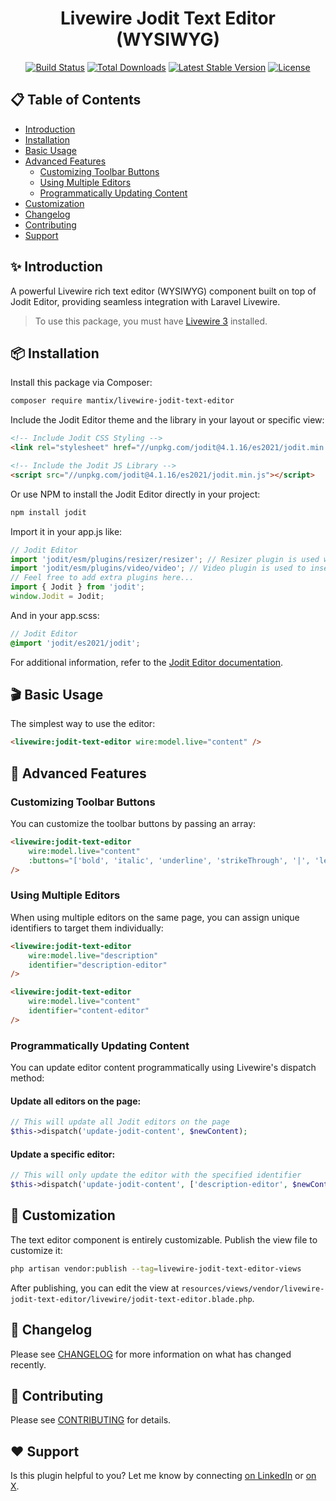 <h1 align="center">Livewire Jodit Text Editor (WYSIWYG)</h1>

<p align="center">
    <a href="https://github.com/mantix/livewire-jodit-text-editor/actions"><img src="https://github.com/mantix/livewire-jodit-text-editor/actions/workflows/tests.yml/badge.svg" alt="Build Status"></a>
    <a href="https://packagist.org/packages/mantix/livewire-jodit-text-editor"><img src="https://img.shields.io/packagist/dt/mantix/livewire-jodit-text-editor" alt="Total Downloads"></a>
    <a href="https://packagist.org/packages/mantix/livewire-jodit-text-editor"><img src="https://img.shields.io/packagist/v/mantix/livewire-jodit-text-editor" alt="Latest Stable Version"></a>
    <a href="https://packagist.org/packages/mantix/livewire-jodit-text-editor"><img src="https://img.shields.io/packagist/l/mantix/livewire-jodit-text-editor" alt="License"></a>
</p>

## 📋 Table of Contents
- [Introduction](#-introduction)
- [Installation](#-installation)
- [Basic Usage](#-basic-usage)
- [Advanced Features](#-advanced-features)
  - [Customizing Toolbar Buttons](#customizing-toolbar-buttons)
  - [Using Multiple Editors](#using-multiple-editors)
  - [Programmatically Updating Content](#programmatically-updating-content)
- [Customization](#-customization)
- [Changelog](#-changelog)
- [Contributing](#-contributing)
- [Support](#-support)

## ✨ Introduction
A powerful Livewire rich text editor (WYSIWYG) component built on top of Jodit Editor, providing seamless integration with Laravel Livewire.

> To use this package, you must have [Livewire 3](https://livewire.laravel.com/) installed.

## 📦 Installation
Install this package via Composer:
```bash
composer require mantix/livewire-jodit-text-editor
```

Include the Jodit Editor theme and the library in your layout or specific view:
```html
<!-- Include Jodit CSS Styling -->
<link rel="stylesheet" href="//unpkg.com/jodit@4.1.16/es2021/jodit.min.css">

<!-- Include the Jodit JS Library -->
<script src="//unpkg.com/jodit@4.1.16/es2021/jodit.min.js"></script>
```

Or use NPM to install the Jodit Editor directly in your project:
```bash
npm install jodit
```

Import it in your app.js like:
```javascript
// Jodit Editor
import 'jodit/esm/plugins/resizer/resizer'; // Resizer plugin is used when inserting images
import 'jodit/esm/plugins/video/video'; // Video plugin is used to insert videos
// Feel free to add extra plugins here...
import { Jodit } from 'jodit';
window.Jodit = Jodit;
```

And in your app.scss:
```scss
// Jodit Editor
@import 'jodit/es2021/jodit';
```

For additional information, refer to the [Jodit Editor documentation](https://xdsoft.net/jodit/docs/).

## 🎬 Basic Usage
The simplest way to use the editor:
```html
<livewire:jodit-text-editor wire:model.live="content" />
```

## 🚀 Advanced Features

### Customizing Toolbar Buttons
You can customize the toolbar buttons by passing an array:
```html
<livewire:jodit-text-editor 
    wire:model.live="content" 
    :buttons="['bold', 'italic', 'underline', 'strikeThrough', '|', 'left', 'center', 'right', '|', 'link', 'image']" 
/>
```

### Using Multiple Editors
When using multiple editors on the same page, you can assign unique identifiers to target them individually:

```html
<livewire:jodit-text-editor 
    wire:model.live="description" 
    identifier="description-editor" 
/>

<livewire:jodit-text-editor 
    wire:model.live="content" 
    identifier="content-editor" 
/>
```

### Programmatically Updating Content
You can update editor content programmatically using Livewire's dispatch method:

#### Update all editors on the page:
```php
// This will update all Jodit editors on the page
$this->dispatch('update-jodit-content', $newContent);
```

#### Update a specific editor:
```php
// This will only update the editor with the specified identifier
$this->dispatch('update-jodit-content', ['description-editor', $newContent]);
```

## 🎨 Customization
The text editor component is entirely customizable. Publish the view file to customize it:
```bash
php artisan vendor:publish --tag=livewire-jodit-text-editor-views
```

After publishing, you can edit the view at `resources/views/vendor/livewire-jodit-text-editor/livewire/jodit-text-editor.blade.php`.

## 🔄 Changelog
Please see [CHANGELOG](CHANGELOG.md) for more information on what has changed recently.

## 🤝 Contributing
Please see [CONTRIBUTING](CONTRIBUTING.md) for details.

## ❤️ Support
Is this plugin helpful to you? Let me know by connecting <a href='https://linkedin.com/in/pieternaber' target='_blank'>on LinkedIn</a> or <a href='https://x.com/pieternaber' target='_blank'>on X</a>.
